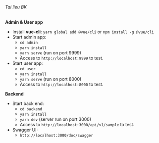 ###### Tai lieu BK
**Admin & User app**
- Install **vue-cli**: `yarn global add @vue/cli` or `npm install -g @vue/cli`
- Start admin app:
    + `cd admin`
    + `yarn install`
    + `yarn serve` (run on port 9999)
    + Access to `http://localhost:9999` to test.
- Start user app:
    + `cd user`
    + `yarn install`
    + `yarn serve` (run on port 8000)
    + Access to `http://localhost:8000` to test.
    
**Backend**
- Start back end:
    + `cd backend`
    + `yarn install`
    + `yarn dev` (server run on port 3000)
    + Access to `http://localhost:3000/api/v1/sample` to test.
- Swagger UI:
    + `http://localhost:3000/doc/swagger`